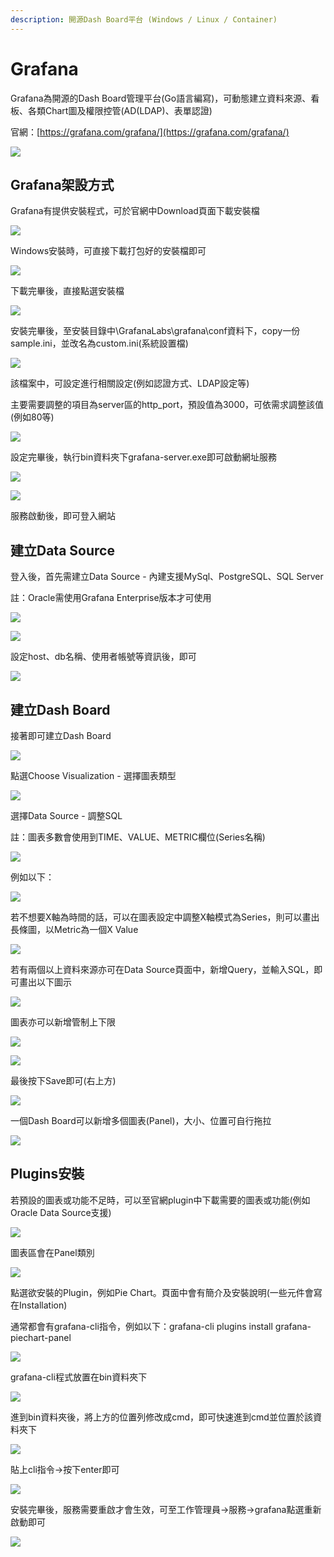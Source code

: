```yaml
---
description: 開源Dash Board平台 (Windows / Linux / Container)
---
```


# Grafana

Grafana為開源的Dash Board管理平台\(Go語言編寫\)，可動態建立資料來源、看板、各類Chart圖及權限控管\(AD\(LDAP\)、表單認證\)

官網：[https://grafana.com/grafana/](https://grafana.com/grafana/)

![](../.gitbook/assets/image%20%28194%29.png)

## Grafana架設方式

Grafana有提供安裝程式，可於官網中Download頁面下載安裝檔

![](../.gitbook/assets/image%20%28455%29.png)

Windows安裝時，可直接下載打包好的安裝檔即可

![](../.gitbook/assets/image%20%28288%29.png)

下載完畢後，直接點選安裝檔

![](../.gitbook/assets/image%20%28373%29.png)

安裝完畢後，至安裝目錄中\GrafanaLabs\grafana\conf資料下，copy一份sample.ini，並改名為custom.ini\(系統設置檔\)

![](../.gitbook/assets/image%20%2814%29.png)

該檔案中，可設定進行相關設定\(例如認證方式、LDAP設定等\)

主要需要調整的項目為server區的http\_port，預設值為3000，可依需求調整該值\(例如80等\)

![](../.gitbook/assets/image%20%28148%29.png)

設定完畢後，執行bin資料夾下grafana-server.exe即可啟動網址服務

![](../.gitbook/assets/image%20%2868%29.png)

![](../.gitbook/assets/image%20%28239%29.png)

服務啟動後，即可登入網站

## 建立Data Source

登入後，首先需建立Data Source - 內建支援MySql、PostgreSQL、SQL Server

註：Oracle需使用Grafana Enterprise版本才可使用

![](../.gitbook/assets/image%20%28258%29.png)

![](../.gitbook/assets/image%20%28203%29.png)

設定host、db名稱、使用者帳號等資訊後，即可

![](../.gitbook/assets/image%20%2830%29.png)

## 建立Dash Board

接著即可建立Dash Board

![](../.gitbook/assets/image%20%28483%29.png)

點選Choose Visualization - 選擇圖表類型

![](../.gitbook/assets/image%20%2887%29.png)

選擇Data Source - 調整SQL

註：圖表多數會使用到TIME、VALUE、METRIC欄位\(Series名稱\)

![](../.gitbook/assets/image%20%28283%29.png)

例如以下：

![](../.gitbook/assets/image%20%2890%29.png)

若不想要X軸為時間的話，可以在圖表設定中調整X軸模式為Series，則可以畫出長條圖，以Metric為一個X Value

![](../.gitbook/assets/image%20%28257%29.png)

若有兩個以上資料來源亦可在Data Source頁面中，新增Query，並輸入SQL，即可畫出以下圖示

![](../.gitbook/assets/image%20%28296%29.png)

圖表亦可以新增管制上下限

![](../.gitbook/assets/image%20%28462%29.png)

![](../.gitbook/assets/image%20%28143%29.png)

最後按下Save即可\(右上方\)

![](../.gitbook/assets/image%20%2839%29.png)

一個Dash Board可以新增多個圖表\(Panel\)，大小、位置可自行拖拉

![](../.gitbook/assets/image%20%28412%29.png)



## Plugins安裝

若預設的圖表或功能不足時，可以至官網plugin中下載需要的圖表或功能\(例如Oracle Data Source支援\)

![](../.gitbook/assets/image%20%28206%29.png)

圖表區會在Panel類別

![](../.gitbook/assets/image%20%28443%29.png)

點選欲安裝的Plugin，例如Pie Chart。頁面中會有簡介及安裝說明\(一些元件會寫在Installation\)

通常都會有grafana-cli指令，例如以下：grafana-cli plugins install grafana-piechart-panel

![](../.gitbook/assets/image%20%28264%29.png)

grafana-cli程式放置在bin資料夾下

![](../.gitbook/assets/image%20%2872%29.png)

進到bin資料夾後，將上方的位置列修改成cmd，即可快速進到cmd並位置於該資料夾下

![](../.gitbook/assets/image%20%28289%29.png)

貼上cli指令→按下enter即可

![](../.gitbook/assets/image%20%2884%29.png)

安裝完畢後，服務需要重啟才會生效，可至工作管理員→服務→grafana點選重新啟動即可

![](../.gitbook/assets/image%20%28463%29.png)

